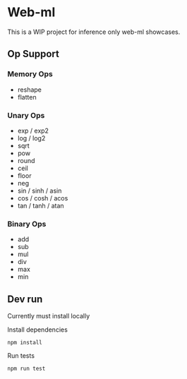 # Web-ml

This is a WIP project for inference only web-ml showcases.

## Op Support

### Memory Ops
- reshape
- flatten

### Unary Ops
- exp / exp2
- log / log2
- sqrt
- pow
- round
- ceil
- floor
- neg
- sin / sinh / asin
- cos / cosh / acos
- tan / tanh / atan

### Binary Ops
- add
- sub
- mul
- div
- max
- min

## Dev run

Currently must install locally

Install dependencies
```shell
npm install
```

Run tests
```shell
npm run test
```